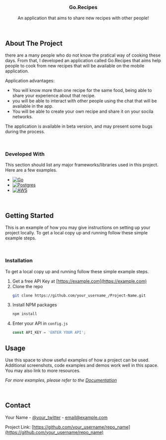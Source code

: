 <!-- PROJECT LOGO -->
<br />
<div align="center">
  <!-- <a href="https://github.com/othneildrew/Best-README-Template">
    <img src="images/logo.png" alt="Logo" width="80" height="80">
  </a> -->

  <h3 align="center">Go.Recipes</h3>

  <p align="center">
    An application that aims to share new recipes with other people!
  </p>
  </br>
</div>


<!-- ABOUT THE PROJECT -->
## About The Project

there are a many people who do not know the pratical way of cooking these days. From that, I developed an application called Go.Recipes that aims help people to cook from new recipes that will be available on the mobile application.

Application advantages:
* You will know more than one recipe for the same food, being able to share your experience about that recipe.
* you will be able to interact with other people using the chat that will be available in the app.
* You will be able to create your own recipe and share it on your socila networks.

The application is available in beta version, and may present some bugs during the process.

</br>

### Developed With

This section should list any major frameworks/libraries used in this project. Here are a few examples.

* [![Go][Go]][Go-url]
* [![Postgres][Postgres]][Postgres-url]
* [![AWS][AWS]][AWS-url]

</br>


## Getting Started

This is an example of how you may give instructions on setting up your project locally.
To get a local copy up and running follow these simple example steps.

</br>

### Installation

To get a local copy up and running follow these simple example steps.

1. Get a free API Key at [https://example.com](https://example.com)
2. Clone the repo
   ```sh
   git clone https://github.com/your_username_/Project-Name.git
   ```
3. Install NPM packages
   ```sh
   npm install
   ```
4. Enter your API in `config.js`
   ```js
   const API_KEY = 'ENTER YOUR API';
   ```

## Usage

Use this space to show useful examples of how a project can be used. Additional screenshots, code examples and demos work well in this space. You may also link to more resources.

_For more examples, please refer to the [Documentation](https://example.com)_

</br>

<!-- CONTACT -->
## Contact

Your Name - [@your_twitter](https://twitter.com/your_username) - email@example.com

Project Link: [https://github.com/your_username/repo_name](https://github.com/your_username/repo_name)

[Go]: https://img.shields.io/badge/Go-00ADD8?style=for-the-badge&logo=go&logoColor=white
[Go-url]: https://go.dev
[AWS]: https://img.shields.io/badge/Amazon_AWS-232F3E?style=for-the-badge&logo=amazon-aws&logoColor=white
[AWS-url]: https://aws.amazon.com
[Postgres]: https://img.shields.io/badge/PostgreSQL-316192?style=for-the-badge&logo=postgresql&logoColor=white
[Postgres-url]: https://www.postgresql.org/